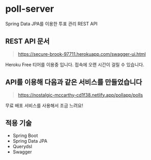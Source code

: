 # poll-server
Spring Data JPA를 이용한 투표 관리 REST API

## REST API 문서
>https://secure-brook-97711.herokuapp.com/swagger-ui.html

Heroku Free 티어를 이용중 입니다. 접속에 오랜 시간이 걸릴 수 있습니다.

## API를 이용해 다음과 같은 서비스를 만들었습니다
>https://nostalgic-mccarthy-cd1f38.netlify.app/pollapp/polls

무료 배포 서비스를 사용해서 조금 느려요!

## 적용 기술
- Spring Boot
- Spring Data JPA
- Querydsl
- Swagger

